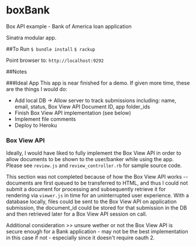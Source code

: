 # boxBank
Box API example - Bank of America loan application

Sinatra modular app.

##To Run
`$ bundle install` 
`$ rackup `

Point browser to: `http://localhost:9292`

##Notes

###Ideal App
This app is near finished for a demo. If given more time, these are the things I would do:
- Add local DB -> Allow server to track submissions including: name, email, status, Box View API Document ID, app folder_ids
- Finish Box View API implementation (see below)
- Implement file comments
- Deploy to Heroku

### Box View API
Ideally, I would have liked to fully implement the Box View API in order to allow documents to be shown to the user/banker while using the app. Please see `review.js` and `review_controller.rb` for sample source code. 

This section was not completed because of how the Box View API works -- documents are first queued to be transferred to HTML, and thus I could not submit a document for processing and subsequently retrieve it for rendering via `viewer.js` in time for an uninterrupted user experience. With a database locally, files could be sent to the Box View API on application submission, the document_id could be stored for that submission in the DB and then retrieved later for a Box View API session on call.

Additional consideration >> unsure wether or not the Box View API is secure enough for a Bank application - may not be the best implementation in this case if not - especially since it doesn't require oauth 2.

